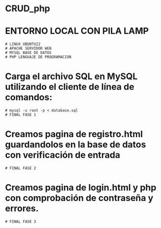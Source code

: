 # CRUD_php

# ENTORNO LOCAL CON PILA LAMP
	
	# LINUX UBUNTU22
	# APACHE SERVIDOR WEB 
	# MYSQL BASE DE DATOS
	# PHP LENGUAJE DE PROGRAMACION

# Carga el archivo SQL en MySQL utilizando el cliente de línea de comandos:

	# mysql -u root -p < database.sql
	# FINAL FASE 1

# Creamos pagina de registro.html guardandolos en la base de datos con verificación de entrada
	# FINAL FASE 2

# Creamos pagina de login.html y php con comprobación de contraseña y errores.
	# FINAL FASE 3
